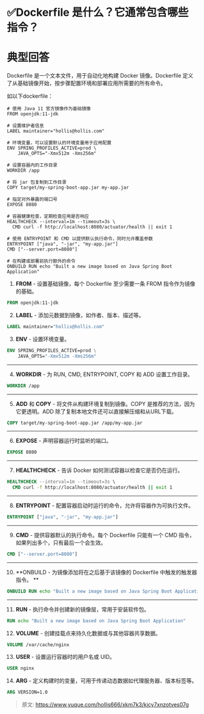 # ✅Dockerfile 是什么？它通常包含哪些指令？

# 典型回答


Dockerfile 是一个文本文件，用于自动化地构建 Docker 镜像。Dockerfile 定义了从基础镜像开始，按步骤配置环境和部署应用所需要的所有命令。



如以下dockerfile：

```plain
# 使用 Java 11 官方镜像作为基础镜像
FROM openjdk:11-jdk

# 设置维护者信息
LABEL maintainer="hollis@hollis.com"

# 环境变量，可以设置默认的环境变量用于应用配置
ENV SPRING_PROFILES_ACTIVE=prod \
    JAVA_OPTS="-Xmx512m -Xms256m"

# 设置容器内的工作目录
WORKDIR /app

# 将 jar 包复制到工作目录
COPY target/my-spring-boot-app.jar my-app.jar

# 指定对外暴露的端口号
EXPOSE 8080

# 容器健康检查，定期检查应用是否响应
HEALTHCHECK --interval=1m --timeout=3s \
  CMD curl -f http://localhost:8080/actuator/health || exit 1

# 使用 ENTRYPOINT 和 CMD 以提供默认执行命令，同时允许覆盖参数
ENTRYPOINT ["java", "-jar", "my-app.jar"]
CMD ["--server.port=8080"]

# 在构建或部署前执行额外的命令
ONBUILD RUN echo "Built a new image based on Java Spring Boot Application"

```



1.  **FROM** - 设置基础镜像，每个 Dockerfile 至少需要一条 FROM 指令作为镜像的基础。 

```dockerfile
FROM openjdk:11-jdk
```

 

2.   **LABEL** - 添加元数据到镜像，如作者、版本、描述等。 

```dockerfile
LABEL maintainer="hollis@hollis.com"
```

 

3. **ENV** - 设置环境变量。 

```dockerfile
ENV SPRING_PROFILES_ACTIVE=prod \
    JAVA_OPTS="-Xmx512m -Xms256m"
```

** **

4. **WORKDIR** - 为 RUN, CMD, ENTRYPOINT, COPY 和 ADD 设置工作目录。 

```dockerfile
WORKDIR /app
```

** **

5. **ADD** 和 **COPY** - 将文件从构建环境复制到镜像。COPY 是推荐的方法，因为它更透明。ADD 除了复制本地文件还可以直接解压缩和从URL下载。 

```dockerfile
COPY target/my-spring-boot-app.jar /app/my-app.jar
```

** **

6.  **EXPOSE** - 声明容器运行时监听的端口。 

```dockerfile
EXPOSE 8080
```

** **

7.  **HEALTHCHECK** - 告诉 Docker 如何测试容器以检查它是否仍在运行。 

```dockerfile
HEALTHCHECK --interval=1m --timeout=3s \
  CMD curl -f http://localhost:8080/actuator/health || exit 1
```

** **

8.  **ENTRYPOINT** - 配置容器启动时运行的命令，允许将容器作为可执行文件。 

```dockerfile
ENTRYPOINT ["java", "-jar", "my-app.jar"]
```

**  **

9. **CMD** - 提供容器默认的执行命令。每个 Dockerfile 只能有一个 CMD 指令，如果列出多个，只有最后一个会生效。 

```dockerfile
CMD ["--server.port=8080"]
```

** **

10. **ONBUILD - 为镜像添加将在之后基于该镜像的 Dockerfile 中触发的触发器指令。 **

```dockerfile
ONBUILD RUN echo "Built a new image based on Java Spring Boot Application"
```

** **

11. **RUN** - 执行命令并创建新的镜像层，常用于安装软件包。 

```dockerfile
RUN echo "Built a new image based on Java Spring Boot Application"
```

 

12.  **VOLUME** - 创建挂载点来持久化数据或与其他容器共享数据。 

```dockerfile
VOLUME /var/cache/nginx
```

 

13.  **USER** - 设置运行容器时的用户名或 UID。 

```dockerfile
USER nginx
```

 

14.  **ARG** - 定义构建时的变量，可用于传递动态数据如代理服务器、版本标签等。 

```dockerfile
ARG VERSION=1.0
```





> 原文: <https://www.yuque.com/hollis666/xkm7k3/kicy7xnzotves07g>